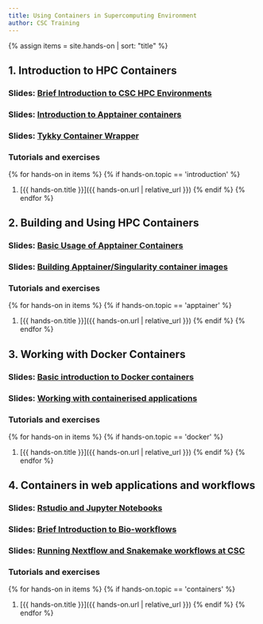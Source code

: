 ```yaml
---
title: Using Containers in Supercomputing Environment
author: CSC Training
---
```


{% assign items = site.hands-on |  sort: "title" %}

## 1. Introduction to HPC Containers
### Slides: [Brief Introduction to CSC HPC Environments](https://a3s.fi/biocontainers2024/CSC_HPC_Systems.html)
### Slides: [Introduction to Apptainer containers](https://a3s.fi/biocontainers2024/Introduction_to_containers.html)
### Slides: [Tykky Container Wrapper](https://a3s.fi/biocontainers2024/Container_wrapper.html)

###  Tutorials and exercises
{% for hands-on in items %}
{% if hands-on.topic == 'introduction' %}
1. [{{ hands-on.title }}]({{ hands-on.url | relative_url }})
{% endif %}
{% endfor %}

## 2. Building and Using HPC Containers
### Slides:  [Basic Usage of Apptainer Containers](https://a3s.fi/biocontainers2024/Basic_usage_of_Apptainer.html)
### Slides:  [Building Apptainer/Singularity container images](https://a3s.fi/biocontainers2024/Buiding_container_images.html)

###  Tutorials and exercises
{% for hands-on in items %}
{% if hands-on.topic == 'apptainer' %}
1. [{{ hands-on.title }}]({{ hands-on.url | relative_url }})
{% endif %}
{% endfor %}


## 3. Working with Docker Containers 
### Slides: [Basic introduction to Docker containers](https://a3s.fi/biocontainers2024/intro_docker_2024.html)
### Slides: [Working with containerised applications](https://a3s.fi/biocontainers2024/containerised_applications_2024.html)

###  Tutorials and exercises
{% for hands-on in items %}
{% if hands-on.topic == 'docker' %}
1. [{{ hands-on.title }}]({{ hands-on.url | relative_url }})
{% endif %}
{% endfor %}

## 4. Containers in web applications and workflows
### Slides: [Rstudio and Jupyter Notebooks](https://a3s.fi/biocontainers2024/notebooks_2024.html)
### Slides: [Brief Introduction to Bio-workflows](https://a3s.fi/biocontainers2024/intro_workflows_2024.html)
### Slides: [Running Nextflow and Snakemake workflows at CSC](https://a3s.fi/biocontainers2024/running_workflows_2024.html)
###  Tutorials and exercises
{% for hands-on in items %}
{% if hands-on.topic == 'containers' %}
1. [{{ hands-on.title }}]({{ hands-on.url | relative_url }})
{% endif %}
{% endfor %}
